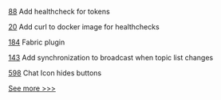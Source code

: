 
[88](https://github.com/hyperledger-labs/firefly-cli/pull/88) Add healthcheck for tokens

[20](https://github.com/hyperledger-labs/firefly-tokens-erc1155/pull/20) Add curl to docker image for healthchecks

[184](https://github.com/hyperledger-labs/firefly/pull/184) Fabric plugin

[143](https://github.com/hyperledger-labs/firefly-ethconnect/pull/143) Add synchronization to broadcast when topic list changes

[598](https://github.com/hyperledger-labs/business-partner-agent/pull/598) Chat Icon hides buttons


[See more >>>](https://start-here.hyperledger.org/pull-requests)
